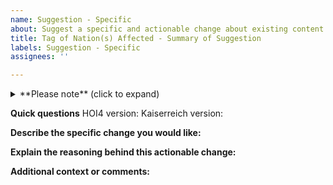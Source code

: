 ```yaml
---
name: Suggestion - Specific
about: Suggest a specific and actionable change about existing content. These suggestions should be under a paragraph in length, otherwise see 'Suggestion - Addition/Broad/Lore' below
title: Tag of Nation(s) Affected - Summary of Suggestion
labels: Suggestion - Specific
assignees: ''

---
```


<details>
<summary> **Please note** (click to expand) </summary>
Suggestions that don't match this template will be closed. We understand this can seem harsh, but in order to ensure we are able to keep on track of bugs other serious issues it is vital our issue tracker is kept organised. The kinds of suggestions that will get close and directed elsewhere include, but are not limited to:
- Anything that suggests adding new content
- Anything that is focused around changing lore
- Anything that will take a significant amount of time to implement
- Anything that isn't specific and actionable change about existing content, as the template specifies
Please know that this isn't out of any disrespect for the ideas you might have for the mod, and encourage people with a passion to get involved either on the subreddit, the discord or even via joining the team itself. But that being said, suggestions that don't match this template will be closed.
</details>

**Quick questions**
HOI4 version:
Kaiserreich version:

**Describe the specific change you would like:**


**Explain the reasoning behind this actionable change:**


**Additional context or comments:**
